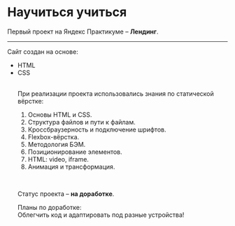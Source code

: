 # Научиться учиться
Первый проект на Яндекс Практикуме – **Лендинг**.
<hr>
<p>Сайт создан на основе:
<ul>
  <li>HTML</li>
  <li>CSS</li><br>
<p>При реализации проекта использовались знания по статической вёрстке:
  <ol type="1">
    <li>Основы HTML и CSS.</li>
    <li>Структура файлов и пути к файлам.</li>
    <li>Кроссбраузерность и подключение шрифтов.</li>
    <li>Flexbox-вёрстка.</li>
      <li>Методология БЭМ.</li>
      <li>Позиционирование элементов.</li>
    <li>HTML: video, iframe.</li>
    <li>Анимация и трансформация.</li>
  </ol></p>
  <br>
  <p>Статус проекта – <b>на доработке</b>.</p>
  
  <p>Планы по доработке:
  <br>Облегчить код и адаптировать под разные устройства!
